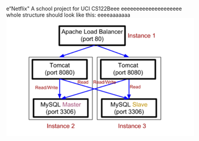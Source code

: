 e“Netflix"
A school project for UCI CS122Beee
eeeeeeeeeeeeeeeeeeee
whole structure should look like this:
eeeeaaaaaaa
![image](https://github.com/cxk123/-Netflix-CS122B/blob/master/images/struture.PNG)
